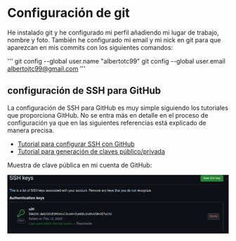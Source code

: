 
# Configuración de git

He instalado git y he configurado mi perfil añadiendo mi lugar de trabajo, nombre y foto. 
También he configurado mi email y mi nick en git para que aparezcan en mis commits con los siguientes comandos:

'''
git config --global user.name "albertotc99"
git config --global user.email albertojtc99@gmail.com
'''


## configuración de SSH para GitHub

La configuración de SSH para GitHub es muy simple siguiendo los tutoriales que proporciona GitHub. No se entra más en detalle en el proceso de configuración ya que en las siguientes referencias está explicado de manera precisa.

- [Tutorial para configurar SSH con GitHub](https://docs.github.com/es/authentication/connecting-to-github-with-ssh/adding-a-new-ssh-key-to-your-github-account)
- [Tutorial para generación de claves público/privada](https://docs.github.com/es/authentication/connecting-to-github-with-ssh/generating-a-new-ssh-key-and-adding-it-to-the-ssh-agent)


Muestra de clave pública en mi cuenta de GitHub:

![clavePublicaGitHub](./img/clavePublicaGitHub.png)

